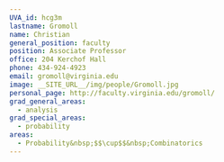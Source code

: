 ```yaml
---
UVA_id: hcg3m
lastname: Gromoll
name: Christian
general_position: faculty
position: Associate Professor
office: 204 Kerchof Hall
phone: 434-924-4923
email: gromoll@virginia.edu
image: __SITE_URL__/img/people/Gromoll.jpg
personal_page: http://faculty.virginia.edu/gromoll/
grad_general_areas:
  - analysis
grad_special_areas:
  - probability
areas:
  - Probability&nbsp;$$\cup$$&nbsp;Combinatorics
---
```

